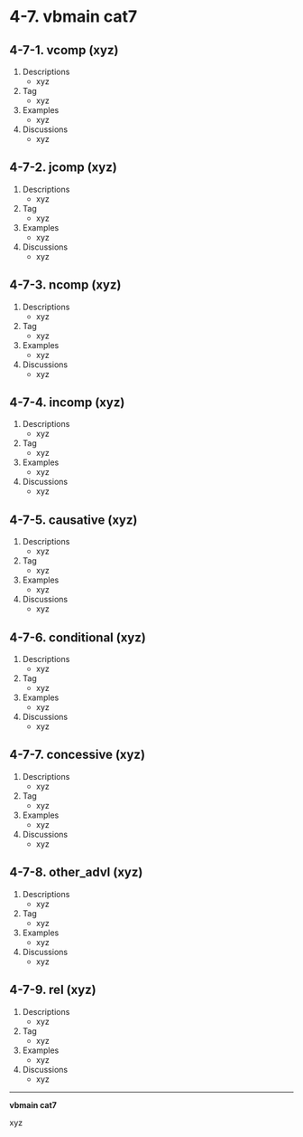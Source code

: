 # 4-7. vbmain cat7

## 4-7-1. vcomp (xyz)

1. Descriptions
    - xyz
2. Tag
    - xyz
3. Examples
    - xyz
4. Discussions
    - xyz

## 4-7-2. jcomp (xyz)

1. Descriptions
    - xyz
2. Tag
    - xyz
3. Examples
    - xyz
4. Discussions
    - xyz

## 4-7-3. ncomp (xyz)

1. Descriptions
    - xyz
2. Tag
    - xyz
3. Examples
    - xyz
4. Discussions
    - xyz

## 4-7-4. incomp (xyz)

1. Descriptions
    - xyz
2. Tag
    - xyz
3. Examples
    - xyz
4. Discussions
    - xyz

## 4-7-5. causative (xyz)

1. Descriptions
    - xyz
2. Tag
    - xyz
3. Examples
    - xyz
4. Discussions
    - xyz

## 4-7-6. conditional (xyz)

1. Descriptions
    - xyz
2. Tag
    - xyz
3. Examples
    - xyz
4. Discussions
    - xyz

## 4-7-7. concessive (xyz)

1. Descriptions
    - xyz
2. Tag
    - xyz
3. Examples
    - xyz
4. Discussions
    - xyz

## 4-7-8. other_advl (xyz)

1. Descriptions
    - xyz
2. Tag
    - xyz
3. Examples
    - xyz
4. Discussions
    - xyz

## 4-7-9. rel (xyz)

1. Descriptions
    - xyz
2. Tag
    - xyz
3. Examples
    - xyz
4. Discussions
    - xyz

---

**vbmain cat7**

xyz
